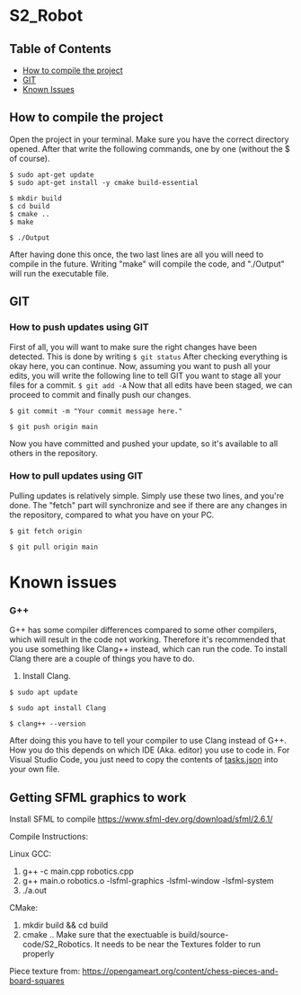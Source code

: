 # S2_Robot

## Table of Contents
- [How to compile the project](#how-to-compile-the-project)
- [GIT](#git)
- [Known Issues](#known-issues)

## How to compile the project
Open the project in your terminal. Make sure you have the correct directory opened.
After that write the following commands, one by one (without the $ of course).

```
$ sudo apt-get update
$ sudo apt-get install -y cmake build-essential

$ mkdir build
$ cd build
$ cmake ..
$ make

$ ./Output
```

After having done this once, the two last lines are all you will need to compile in the future.
Writing "make" will compile the code, and "./Output" will run the executable file.

## GIT
### How to push updates using GIT
First of all, you will want to make sure the right changes have been detected. This is done by writing
`$ git status`
After checking everything is okay here, you can continue.
Now, assuming you want to push all your edits, you will write the following line to tell GIT you want to stage all your files for a commit.
`$ git add -A`
Now that all edits have been staged, we can proceed to commit and finally push our changes.
```
$ git commit -m "Your commit message here."

$ git push origin main
```
Now you have committed and pushed your update, so it's available to all others in the repository.

### How to pull updates using GIT
Pulling updates is relatively simple. Simply use these two lines, and you're done.
The "fetch" part will synchronize and see if there are any changes in the repository, compared to what you have on your PC.

```
$ git fetch origin

$ git pull origin main
```
# Known issues
### G++
G++ has some compiler differences compared to some other compilers, which will result in the code not working.
Therefore it's recommended that you use something like Clang++ instead, which can run the code.
To install Clang there are a couple of things you have to do.
1) Install Clang.
```
$ sudo apt update

$ sudo apt install Clang

$ clang++ --version
```

After doing this you have to tell your compiler to use Clang instead of G++. How you do this depends on which IDE (Aka. editor) you use to code in.
For Visual Studio Code, you just need to copy the contents of [tasks.json]([URL_to_File](https://github.com/DrDarkDK/S2_Robot/blob/main/.vscode/tasks.json)https://github.com/DrDarkDK/S2_Robot/blob/main/.vscode/tasks.json) into your own file.


## Getting SFML graphics to work 

Install SFML to compile 
https://www.sfml-dev.org/download/sfml/2.6.1/

Compile Instructions: 

Linux GCC:

1) g++ -c main.cpp robotics.cpp 
2) g++ main.o robotics.o -lsfml-graphics -lsfml-window -lsfml-system
3) ./a.out 


CMake: 
1) mkdir build && cd build 
2) cmake .. 
Make sure that the exectuable is build/source-code/S2_Robotics. It needs to be near the Textures folder to run properly


Piece texture from: 
https://opengameart.org/content/chess-pieces-and-board-squares